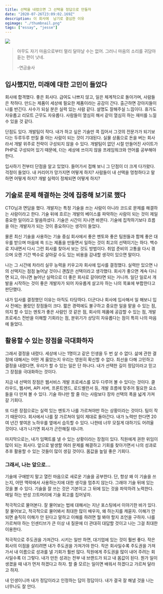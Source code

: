 ```yaml
---
title: 선택을 내렸으면 그 선택을 정답으로 만들자
date: "2020-07-26T23:09:02.169Z"
description: 이 회사에  남기로 결심한 이유
ogimage: "./thumbnail.png"
tags: ["essay", "jesse"]
---
```


![](./thumbnail.png)

> 아무도 자기 마음으로부터 멀리 달아날 수는 없어. 그러니 마음의 소리를 귀담아듣는 편이 낫네.
>
> -연금술사

## 입사했지만, 미래에 대한 고민이 들었다

회사에 합격했다. 좋은 회사다. 급여도 나쁘지 않고, 일은 체계적으로 돌아가며, 사람들은 착하다. 만드는 제품이 세상에 필요한 제품이라는 공감이 간다. 출근하면 강아지들이 나를 반긴다. 사수가 되실 분은 실력 있는 사람 같다. 설명도 잘해주실 느낌이다. 휴가도 자유롭고 리모트 근무도 자유롭다. 사람들이 열심히 해서 같이 열심히 하는 재미를 느낄 수 있을 것 같다.

단점도 있다. 개발팀이 작다. 내가 하고 싶은 기술만 콕 집어서 그것의 전문가가 되기보다는 두루두루 만질 줄 아는 사람이 되는 것이 기대된다. 실물 상품으로 돈을 버는 회사라서 개발 위주로 전략이 구성되지 않을 수 있다. 개발팀이 없던 시절 만들어진 사이트가 PHP로 구성되어 있기 때문에, 더는 세상에 쓰이지 않을 프레임워크와 언어를 공부해야 한다.

입사하기 전부터 단점을 알고 있었다. 들어가서 접해 보니 그 단점이 더 크게 다가왔다. 걱정이 들었다. 내 커리어가 망가지면 어떻게 하지? 사람들이 내 선택을 멍청하다고 말하면 어떻게 하지? 개발 실력이 정체되면 어떻게 하지?

## 기술로 문제 해결하는 것에 집중해 보기로 했다

CTO님과 면담을 했다. 개발자는 특정 기술을 쓰는 사람이 아니라 코드로 문제를 해결하는 사람이라고 한다. 기술 뒤에 흐르는 개발의 베이스를 파악하는 사람이 되는 것이 제일 중요한 일이라고 말씀하셨다. 기술은 시간이 지나면 바뀐다. 기술에 집착하기보다 흐름을 아는 개발자가 되는 것이 중요하다는 생각이 들었다.

물론 최신 기술을 사용하는 기술 중심 회사에서 좋은 멘토와 좋은 팀원들과 함께 좋은 대우를 받으며 마음에 쏙 드는 제품을 만들면서 일하는 것이 최고의 선택이기는 하다. 백수로 지내면서 다시 그런 회사를 찾아서 보는 것도 방법이다. 취업 준비의 고통을 다시 겪으며 오랜 기간 백수로 살아갈 수도 있는 비용을 감내할 생각이 있으면 말이다.

나는 그 시간에 차라리 실무 능력을 키우고자 회사에 입사를 결정했다. 실력만 있으면 나의 선택지는 점점 늘어날 것이니 괜찮은 선택이라고 생각했다. 회사가 좋으면 계속 다니면 되고, 아니면 늘어난 실력으로 더 좋은 회사로 갈아타면 되는 거니까. 일단 일로서 개발을 시작하는 것이 좋은 개발자가 되어 자유롭게 살고자 하는 나의 목표에 부합한다고 판단했다.

내가 입사를 결정했던 이유는 아직도 타당하다. 더군다나 회사에 입사해서 일 해보니 입사 전에는 몰랐던 장점들이 크다. 짧은 경력에도 불구하고 중요한 일을 맡을 수 있는 점, 의지 할 수 있는 멘토가 좋은 사람인 것 같은 점, 회사의 제품에 공감할 수 있는 점, 개발 프로세스 전반을 이해할 기회라는 점, 분위기가 상당히 자유롭다는 점이 특히 나의 마음에 들었다.

## 활용할 수 있는 장점을 극대화하자

그래서 결정을 내렸다. 세상에 나는 1명이고 같은 인생을 두 번 살 수 없다. 삶에 관한 결정에 대해서는 어떤 게 옳았는지 우리는 영원히 확신할 수 없다. 최선을 다해 고민하고 결정을 내렸다면, 우리가 할 수 있는 일은 단 하나다. 내가 선택한 길이 정답이라고 믿고 그 장점을 극대화하는 것이다.

지금 내 선택의 장점은 웹서비스 개발 프로세스를 모두 다루어 볼 수 있다는 것이다. 클라우드, 웹서버, API 서버, 프론트엔드, 로드벨런서 등, 개발 흐름에 맞추어 필요한 요소들을 다 만져 볼 수 있다. 기술 하나만 할 줄 아는 사람보다 장차 선택의 폭을 넓게 가져갈 기회다.

또 다른 장점으로는 실력 있는 멘토가 나를 가르쳐야만 하는 상황이라는 것이다. 팀이 작기 때문이다. 회사에서 나를 잘 가르쳐야 일이 제대로 돌아간다. 내가 노력만 한다면 20여 년간 쌓여온 노하우를 옆에서 습득할 수 있다. 나한테 너무 모질게 대하기도 어려울 것이다. 내가 나가면 회사가 곤란해질 테니까.

마지막으로는, 내가 임팩트를 낼 수 있는 상황이라는 장점이 있다. 직원에게 권한 위임이 많이 되는 회사다. 앞으로 발생할 여러 문제를 해결하고 기회를 찾아가면서 나의 성과로 추후 활용할 수 있는 것들이 많이 생길 것이다. 몸값을 높일 좋은 기회다.

### 그래서, 나는 앞으로...

기술에 구애받지 말고 열린 마음으로 새로운 기술을 공부한다. 단, 항상 왜 이 기술을 쓰는지, 어떤 맥락에서 사용하는지에 대한 생각을 멈추지 않는다. 그래야 기술 뒤에 있는 것을 볼 수 있다. 기술을 잘 쓰는 것은 기본이고 그 뒤에 있는 것을 파악하려 노력한다. 매일 하는 반성 끄트머리에 기술 회고를 집어넣자.

적극적으로 물어본다. 잘 물어보는 법에 대해서는 지난 포스팅에서 이야기한 바가 있다. 잘 물어보고, 적극적으로 물어봐서 최대한 많이 배우자, 왜 하는지를 캐묻자. 이해가 안 되면 솔직히 이해가 안 된다고 말하고 이해를 하려면 뭘 봐야 할지 조언을 구하자. 나를 가르쳐야 하는 인센티브가 큰 이상 내 질문에 더 관대히 대답할 것이고 나는 그걸 최대한 이용한다.

적극적으로 주도권을 가져간다. 시키는 일만 하면, 대기업에 있는 것이 훨씬 좋다. 작은 회사의 이점을 살리려면 내가 주도권을 가져가야 한다. 작은 회사일수록 주도권을 가져가서 내 이름으로 성과를 낼 기회가 훨씬 많다. 직원에게 주도권을 많이 내어 주려는 회사일수록 더 그렇다. 내가 만든 성과는 전부 내 브랜드가 되고 내 몸값이 된다. 뭔가 일이 생겼을 때 내가 먼저 하겠다고 하자. 할 줄 모르는 일이면 배워서 하겠다고 가르쳐 달라고 하자.

내 인생이니까 내가 정답이라고 인정하는 답이 정답이다. 내가 결국 잘 해낼 것을 나는 너무나도 잘 안다.
